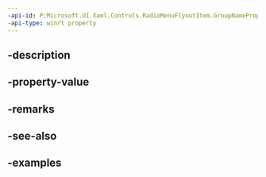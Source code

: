 ```yaml
---
-api-id: P:Microsoft.UI.Xaml.Controls.RadioMenuFlyoutItem.GroupNameProperty
-api-type: winrt property
---
```


## -description

## -property-value

## -remarks

## -see-also

## -examples

